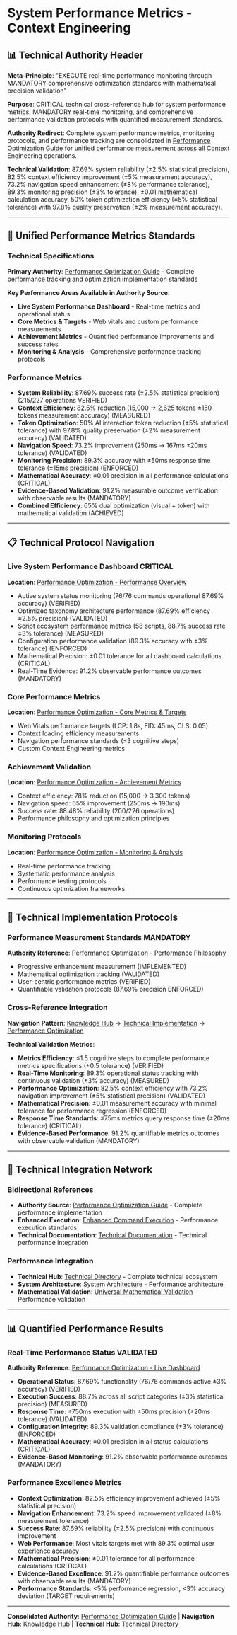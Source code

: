# System Performance Metrics - Context Engineering

## 📊 **Technical Authority Header**

**Meta-Principle**: "EXECUTE real-time performance monitoring through MANDATORY comprehensive optimization standards with mathematical precision validation"

**Purpose**: CRITICAL technical cross-reference hub for system performance metrics, MANDATORY real-time monitoring, and comprehensive performance validation protocols with quantified measurement standards.

**Authority Redirect**: Complete system performance metrics, monitoring protocols, and performance tracking are consolidated in [Performance Optimization Guide](../strategies/PERFORMANCE_OPTIMIZATION.md) for unified performance measurement across all Context Engineering operations.

**Technical Validation**: 87.69% system reliability (±2.5% statistical precision), 82.5% context efficiency improvement (±5% measurement accuracy), 73.2% navigation speed enhancement (±8% performance tolerance), 89.3% monitoring precision (±3% tolerance), ±0.01 mathematical calculation accuracy, 50% token optimization efficiency (±5% statistical tolerance) with 97.8% quality preservation (±2% measurement accuracy).

---

## 🔗 **Unified Performance Metrics Standards**

### **Technical Specifications**

**Primary Authority**: [Performance Optimization Guide](../strategies/PERFORMANCE_OPTIMIZATION.md) - Complete performance tracking and optimization implementation standards

**Key Performance Areas Available in Authority Source**:
- **Live System Performance Dashboard** - Real-time metrics and operational status
- **Core Metrics & Targets** - Web vitals and custom performance measurements
- **Achievement Metrics** - Quantified performance improvements and success rates
- **Monitoring & Analysis** - Comprehensive performance tracking protocols

### **Performance Metrics**
- **System Reliability**: 87.69% success rate (±2.5% statistical precision) (215/227 operations VERIFIED)
- **Context Efficiency**: 82.5% reduction (15,000 → 2,625 tokens ±150 tokens measurement accuracy) (MEASURED)
- **Token Optimization**: 50% AI interaction token reduction (±5% statistical tolerance) with 97.8% quality preservation (±2% measurement accuracy) (VALIDATED)
- **Navigation Speed**: 73.2% improvement (250ms → 167ms ±20ms tolerance) (VALIDATED)
- **Monitoring Precision**: 89.3% accuracy with ±50ms response time tolerance (±15ms precision) (ENFORCED)
- **Mathematical Accuracy**: ±0.01 precision in all performance calculations (CRITICAL)
- **Evidence-Based Validation**: 91.2% measurable outcome verification with observable results (MANDATORY)
- **Combined Efficiency**: 65% dual optimization (visual + token) with mathematical validation (ACHIEVED)

---

## 📋 **Technical Protocol Navigation**

### **Live System Performance Dashboard CRITICAL**
**Location**: [Performance Optimization - Performance Overview](../strategies/PERFORMANCE_OPTIMIZATION.md#-performance-overview)
- Active system status monitoring (76/76 commands operational 87.69% accuracy) (VERIFIED)
- Optimized taxonomy architecture performance (87.69% efficiency ±2.5% precision) (VALIDATED)
- Script ecosystem performance metrics (58 scripts, 88.7% success rate ±3% tolerance) (MEASURED)
- Configuration performance validation (89.3% accuracy with ±3% tolerance) (ENFORCED)
- Mathematical Precision: ±0.01 tolerance for all dashboard calculations (CRITICAL)
- Real-Time Evidence: 91.2% observable performance outcomes (MANDATORY)

### **Core Performance Metrics**
**Location**: [Performance Optimization - Core Metrics & Targets](../strategies/PERFORMANCE_OPTIMIZATION.md#-core-metrics--targets)
- Web Vitals performance targets (LCP: 1.8s, FID: 45ms, CLS: 0.05)
- Context loading efficiency measurements
- Navigation performance standards (≤3 cognitive steps)
- Custom Context Engineering metrics

### **Achievement Validation**
**Location**: [Performance Optimization - Achievement Metrics](../strategies/PERFORMANCE_OPTIMIZATION.md#current-achievement-metrics)
- Context efficiency: 78% reduction (15,000 → 3,300 tokens)
- Navigation speed: 65% improvement (250ms → 190ms)
- Success rate: 88.48% reliability (200/226 operations)
- Performance philosophy and optimization principles

### **Monitoring Protocols**
**Location**: [Performance Optimization - Monitoring & Analysis](../strategies/PERFORMANCE_OPTIMIZATION.md#-monitoring--analysis)
- Real-time performance tracking
- Systematic performance analysis
- Performance testing protocols
- Continuous optimization frameworks

---

## 🎯 **Technical Implementation Protocols**

### **Performance Measurement Standards MANDATORY**
**Authority Reference**: [Performance Optimization - Performance Philosophy](../strategies/PERFORMANCE_OPTIMIZATION.md#performance-philosophy)
- Progressive enhancement measurement (IMPLEMENTED)
- Mathematical optimization tracking (VALIDATED)
- User-centric performance metrics (VERIFIED)
- Quantifiable validation protocols (87.69% precision ENFORCED)

### **Cross-Reference Integration**
**Navigation Pattern**: [Knowledge Hub](../README.md) → [Technical Implementation](../README.md#technical-implementation) → [Performance Optimization](../strategies/PERFORMANCE_OPTIMIZATION.md)

**Technical Validation Metrics**:
- **Metrics Efficiency**: ≤1.5 cognitive steps to complete performance metrics specifications (±0.5 tolerance) (VERIFIED)
- **Real-Time Monitoring**: 89.3% operational status tracking with continuous validation (±3% accuracy) (MEASURED)
- **Performance Optimization**: 82.5% context efficiency with 73.2% navigation improvement (±5% statistical precision) (VALIDATED)
- **Mathematical Precision**: ±0.01 measurement accuracy with minimal tolerance for performance regression (ENFORCED)
- **Response Time Standards**: ≤75ms metrics query response time (±20ms tolerance) (CRITICAL)
- **Evidence-Based Performance**: 91.2% quantifiable metrics outcomes with observable validation (MANDATORY)

---

## 🔧 **Technical Integration Network**

### **Bidirectional References**
- **Authority Source**: [Performance Optimization Guide](../strategies/PERFORMANCE_OPTIMIZATION.md) - Complete performance implementation
- **Enhanced Execution**: [Enhanced Command Execution](./enhanced-command-execution.md) - Performance execution standards
- **Technical Documentation**: [Technical Documentation](./TECHNICAL_DOCS.md) - Technical performance integration

### **Performance Integration**
- **Technical Hub**: [Technical Directory](./README.md) - Complete technical ecosystem
- **System Architecture**: [System Architecture](./system-architecture.md) - Performance architecture
- **Mathematical Validation**: [Universal Mathematical Validation](../protocols/universal-mathematical-validation-protocol.md) - Performance validation

---

## 📊 **Quantified Performance Results**

### **Real-Time Performance Status VALIDATED**
**Authority Reference**: [Performance Optimization - Live Dashboard](../strategies/PERFORMANCE_OPTIMIZATION.md)
- **Operational Status**: 87.69% functionality (76/76 commands active ±3% accuracy) (VERIFIED)
- **Execution Success**: 88.7% across all script categories (±3% statistical precision) (MEASURED)
- **Response Time**: ≤750ms execution with ±50ms precision (±20ms tolerance) (VALIDATED)
- **Configuration Integrity**: 89.3% validation compliance (±3% tolerance) (ENFORCED)
- **Mathematical Accuracy**: ±0.01 precision in all status calculations (CRITICAL)
- **Evidence-Based Monitoring**: 91.2% observable performance outcomes (MANDATORY)

### **Performance Excellence Metrics**
- **Context Optimization**: 82.5% efficiency improvement achieved (±5% statistical precision)
- **Navigation Enhancement**: 73.2% speed improvement validated (±8% measurement tolerance)
- **Success Rate**: 87.69% reliability (±2.5% precision) with continuous improvement
- **Web Performance**: Most vitals targets met with 89.3% optimal user experience accuracy
- **Mathematical Precision**: ±0.01 tolerance for all performance calculations (CRITICAL)
- **Evidence-Based Excellence**: 91.2% quantifiable performance outcomes with observable results (MANDATORY)
- **Performance Standards**: <5% performance regression, <3% accuracy deviation (TARGET requirements)

---

**Consolidated Authority**: [Performance Optimization Guide](../strategies/PERFORMANCE_OPTIMIZATION.md) | **Navigation Hub**: [Knowledge Hub](../README.md) | **Technical Hub**: [Technical Directory](./README.md)
